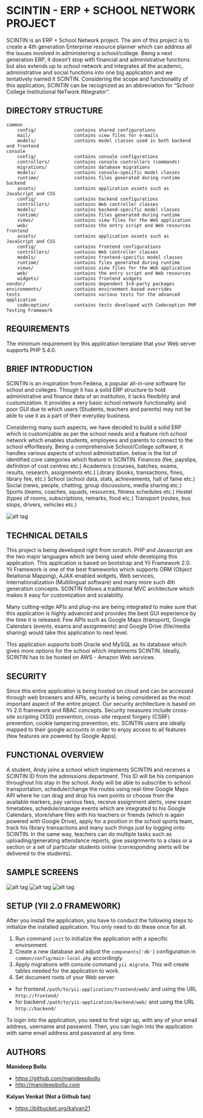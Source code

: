 SCINTIN - ERP + SCHOOL NETWORK PROJECT
===================================

SCINTIN is an ERP + School Network project. The aim of this project is to create a 4th generation Enterprise resource planner which can address all the issues involved in administering a school/college. Being a next generation ERP, it doesn’t stop with financial and administrative functions but also extends up to school network and integrates all the academic, administrative and social functions into one big application and we tentatively named it SCINTIN. Considering the scope and functionality of this application, SCINTIN can be recognized as an abbreviation for “School College Institutional NeTwork INtegrator”. 


DIRECTORY STRUCTURE
-------------------

```
common
    config/              contains shared configurations
    mail/                contains view files for e-mails
    models/              contains model classes used in both backend and frontend
console
    config/              contains console configurations
    controllers/         contains console controllers (commands)
    migrations/          contains database migrations
    models/              contains console-specific model classes
    runtime/             contains files generated during runtime
backend
    assets/              contains application assets such as JavaScript and CSS
    config/              contains backend configurations
    controllers/         contains Web controller classes
    models/              contains backend-specific model classes
    runtime/             contains files generated during runtime
    views/               contains view files for the Web application
    web/                 contains the entry script and Web resources
frontend
    assets/              contains application assets such as JavaScript and CSS
    config/              contains frontend configurations
    controllers/         contains Web controller classes
    models/              contains frontend-specific model classes
    runtime/             contains files generated during runtime
    views/               contains view files for the Web application
    web/                 contains the entry script and Web resources
    widgets/             contains frontend widgets
vendor/                  contains dependent 3rd-party packages
environments/            contains environment-based overrides
tests                    contains various tests for the advanced application
    codeception/         contains tests developed with Codeception PHP Testing Framework
```


REQUIREMENTS
------------

The minimum requirement by this application template that your Web server supports PHP 5.4.0.


BRIEF INTRODUCTION
------------------

SCINTIN is an inspiration from Fedena, a popular all-in-one software for school and colleges. Though it has a solid ERP structure to hold administrative and finance data of an institution, it lacks flexibility and customization. It provides a very basic school network functionality and poor GUI due to which users (Students, teachers and parents) may not be able to use it as a part of their everyday business.

Considering many such aspects, we have decided to build a solid ERP which is customizable as per the school needs and a feature rich school network which enables students, employees and parents to connect to the school effortlessly. Being a comprehensive School/College software, it handles various aspects of school administration. below is the list of identified core categories which feature in SCINTIN. 
Finances (fee, payslips, definition of cost centres etc.)
Academics (courses, batches, exams, results, research, assignments etc.)
Library (books, transactions, fines, library fee, etc.)
School (school data, stats, achievements, hall of fame etc.) 
Social (news, people, chatting, group discussions, media sharing etc.)
Sports (teams, coaches, squads, resources, fitness schedules etc.) 
Hostel (types of rooms, subscriptions, remarks, food etc.)
Transport (routes, bus stops, drivers, vehicles etc.)

![alt tag](https://s22.postimg.org/ns9gsp6lt/Screen_Shot_2017-04-23_at_01.09.42.png)


TECHNICAL DETAILS
-----------------

This project is being developed right from scratch. PHP and Javascript are the two major languages which are being used while developing this application. This application is based on bootstrap and Yii Framework 2.0. Yii Framework is one of the best frameworks which supports ORM (Object Relational Mapping), AJAX-enabled widgets, Web services, Internationalization (Multilingual software) and many more such 4th generation concepts. SCINTIN follows a traditional MVC architecture which makes it easy for customization and scalability. 

Many cutting-edge APIs and plug-ins are being integrated to make sure that this application is highly advanced and provides the best GUI experience by the time it is released. Few APIs such as Google Maps (transport), Google Calendars (events, exams and assignments) and Google Drive (file/media sharing) would take this application to next level.

This application supports both Oracle and MySQL as its database which gives more options for the school which implements SCINTIN. Ideally, SCINTIN has to be hosted on AWS - Amazon Web services.


SECURITY
--------

Since this entire application is being hosted on cloud and can be accessed through web browsers and APIs, security is being considered as the most important aspect of the entire project. Our security architecture is based on Yii 2.0 framework and RBAC concepts. Security measures include cross-site scripting (XSS) prevention, cross-site request forgery (CSRF) prevention, cookie tampering prevention, etc. SCINTIN users are ideally mapped to their google accounts in order to enjoy access to all features (few features are powered by Google Apps).



FUNCTIONAL OVERVIEW
-------------------

A student, Andy joins a school which implements SCINTIN and receives a SCINTIN ID from the admissions department. This ID will be his companion throughout his stay in the school. Andy will be able to subscribe to school transportation, schedule/change the routes using real-time Google Maps API where he can drag and drop his own points or choose from the available markers, pay various fees, receive assignment alerts, view exam timetables, schedule/manage events which are integrated to his Google Calendars, store/share files with his teachers or friends (which is again powered with Google Drive), apply for a position in the school sports team, track his library transactions and many such things just by logging onto SCINTIN. In the same way, teachers can do multiple tasks such as uploading/generating attendance reports, give assignments to a class or a section or a set of particular students online (corresponding alerts will be delivered to the students).


SAMPLE SCREENS
--------------

![alt tag](https://s4.postimg.org/9y1287jnh/Screen_Shot_2017-04-23_at_01.14.33.png)
![alt tag](https://s12.postimg.org/nf887y48d/Screen_Shot_2017-04-23_at_01.14.41.png)
![alt tag](https://s9.postimg.org/57ljicj4f/Screen_Shot_2017-04-23_at_01.14.52.png)

SETUP (YII 2.0 FRAMEWORK)
-------------------------

After you install the application, you have to conduct the following steps to initialize
the installed application. You only need to do these once for all.

1. Run command `init` to initialize the application with a specific environment.
2. Create a new database and adjust the `components['db']` configuration in `common/config/main-local.php` accordingly.
3. Apply migrations with console command `yii migrate`. This will create tables needed for the application to work.
4. Set document roots of your Web server:

- for frontend `/path/to/yii-application/frontend/web/` and using the URL `http://frontend/`
- for backend `/path/to/yii-application/backend/web/` and using the URL `http://backend/`

To login into the application, you need to first sign up, with any of your email address, username and password.
Then, you can login into the application with same email address and password at any time.


AUTHORS
-------

**Manideep Bollu**

+ https://github.com/manideepbollu
+ http://manideepbollu.com

**Kalyan Venkat (Not a Github fan)**

+ https://bitbucket.org/kalyan21
